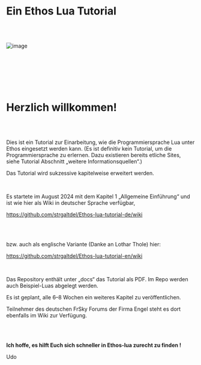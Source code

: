 # Ein Ethos Lua Tutorial

</br></br>

![image](https://github.com/user-attachments/assets/8a32974e-9aa8-4179-9d4a-d57dbd120104)

</br></br></br></br></br>

# **Herzlich willkommen!**

</br></br>

Dies ist ein Tutorial zur Einarbeitung, wie die Programmiersprache Lua unter Ethos eingesetzt werden kann.
(Es ist definitiv kein Tutorial, um die Programmiersprache zu erlernen. Dazu existieren bereits etliche Sites, siehe Tutorial Abschnitt „weitere Informationsquellen“.)

Das Tutorial wird sukzessive kapitelweise erweitert werden.

</br>

Es startete im August 2024 mit dem Kapitel 1 „Allgemeine Einführung“ und ist wie hier als Wiki in deutscher Sprache verfügbar,

https://github.com/strgaltdel/Ethos-lua-tutorial-de/wiki

</br></br>

bzw. auch als englische Variante (Danke an Lothar Thole) hier: 

https://github.com/strgaltdel/Ethos-lua-tutorial-en/wiki

</br>

Das Repository enthält unter „docs“ das Tutorial als PDF.
Im Repo werden auch Beispiel-Luas abgelegt werden.

Es ist geplant, alle 6–8 Wochen ein weiteres Kapitel zu veröffentlichen.

Teilnehmer des deutschen FrSky Forums der Firma Engel steht es dort ebenfalls im Wiki zur Verfügung.


</br></br>

**Ich hoffe, es hilft Euch sich schneller in Ethos-lua zurecht zu finden !**

Udo

